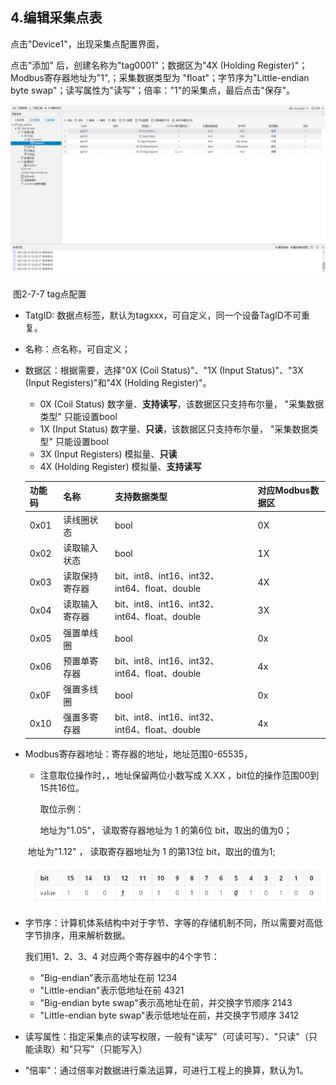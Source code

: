 ## 4.编辑采集点表

点击"Device1"，出现采集点配置界面，

点击"添加" 后，创建名称为"tag0001"；数据区为"4X (Holding Register)"；Modbus寄存器地址为"1",；采集数据类型为 "float"；字节序为"Little-endian byte swap"；读写属性为"读写"；倍率："1"的采集点，最后点击"保存"。

![](assets/tag配置.png)

​																			图2-7-7 tag点配置

- TatgID: 数据点标签，默认为tagxxx，可自定义，同一个设备TagID不可重复。

- 名称：点名称，可自定义；

- 数据区：根据需要，选择"0X (Coil Status)"、"1X (Input Status)"、"3X (Input Registers)"和"4X (Holding Register)"。
  - 0X   (Coil Status)  数字量、**支持读写**，该数据区只支持布尔量， "采集数据类型" 只能设置bool   
  - 1X (Input Status)  数字量、**只读**，该数据区只支持布尔量， "采集数据类型" 只能设置bool 
  - 3X (Input Registers) 模拟量、**只读** 
  - 4X (Holding Register) 模拟量、**支持读写**

  
  | 功能码 | 名称           | 支持数据类型                                   | 对应Modbus数据区 |
  | ------ | -------------- | ---------------------------------------------- | ---------------- |
  | 0x01   | 读线圈状态     | bool                                           | 0X               |
  | 0x02   | 读取输入状态   | bool                                           | 1X               |
  | 0x03   | 读取保持寄存器 | bit、int8、int16、int32、int64、float、double  | 4X               |
  | 0x04   | 读取输入寄存器 | bit、int8、int16、int32、int64、float、double  | 3X               |
  | 0x05   | 强置单线圈     | bool                                           | 0x               |
  | 0x06   | 预置单寄存器   | bit、int8、int16、int32、int64、float、double  | 4x               |
  | 0x0F   | 强置多线圈     | bool                                           | 0x               |
  | 0x10   | 强置多寄存器   | bit、int8、int16、int32、int64、float、double  | 4x               |



- Modbus寄存器地址：寄存器的地址，地址范围0-65535，

    - 注意取位操作时，，地址保留两位小数写成 X.XX ，bit位的操作范围00到15共16位。
      
        取位示例：
      
         地址为"1.05"，  读取寄存器地址为 1 的第6位  bit，取出的值为0；

    ​        地址为"1.12" ， 读取寄存器地址为 1 的第13位  bit，取出的值为1;

    ![1557970984875](../../assets/bitpic.png)

- 字节序：计算机体系结构中对于字节、字等的存储机制不同，所以需要对高低字节排序，用来解析数据。

  我们用1、2、3、4 对应两个寄存器中的4个字节：

  - "Big-endian"表示高地址在前   1234
  - "Little-endian"表示低地址在前 4321
  - "Big-endian byte swap"表示高地址在前，并交换字节顺序   2143
  - "Little-endian byte swap"表示低地址在前，并交换字节顺序  3412

- 读写属性：指定采集点的读写权限，一般有"读写"（可读可写）、"只读"（只能读取）和"只写"（只能写入）

- "倍率"：通过倍率对数据进行乘法运算，可进行工程上的换算，默认为1。

